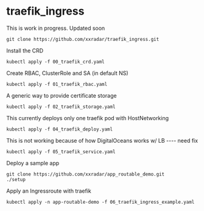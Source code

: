 # traefik_ingress

This is work in progress.
Updated soon
```
git clone https://github.com/xxradar/traefik_ingress.git
```
Install the CRD
```
kubectl apply -f 00_traefik_crd.yaml
```
Create RBAC, ClusterRole and SA (in default NS)
```
kubectl apply -f 01_traefik_rbac.yaml
```
A generic way to provide certificate storage
```
kubectl apply -f 02_traefik_storage.yaml
```
This currently deploys only one traefik pod with HostNetworking
```
kubectl apply -f 04_traefik_deploy.yaml
```
This is not working because of how DigitalOceans works w/ LB ---- need fix   
```
kubectl apply -f 05_traefik_service.yaml
```
Deploy a sample app
```
git clone https://github.com/xxradar/app_routable_demo.git
./setup 
```
Apply an Ingressroute with traefik
```
kubectl apply -n app-routable-demo -f 06_traefik_ingress_example.yaml
```
